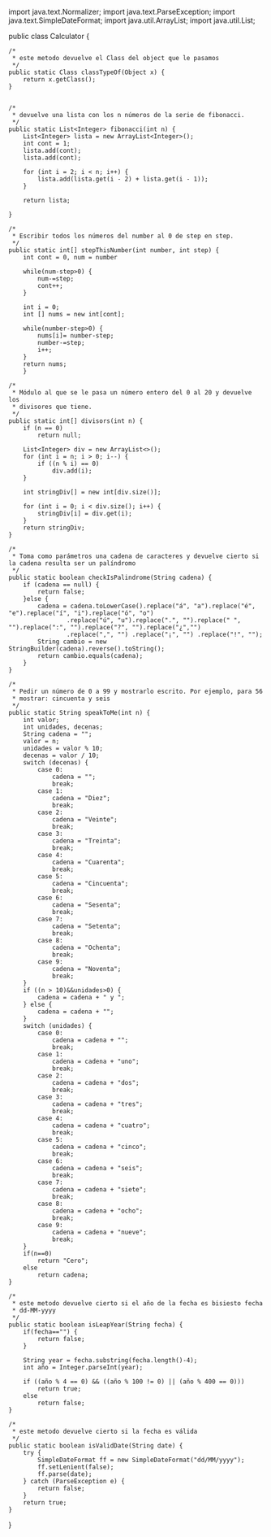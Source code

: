 import java.text.Normalizer;
import java.text.ParseException;
import java.text.SimpleDateFormat;
import java.util.ArrayList;
import java.util.List;

public class Calculator {


	/*
     * este metodo devuelve el Class del object que le pasamos
     */
	public static Class classTypeOf(Object x) {
		return x.getClass();
	}


	/*
     * devuelve una lista con los n números de la serie de fibonacci.
     */
	public static List<Integer> fibonacci(int n) {
		List<Integer> lista = new ArrayList<Integer>();
		int cont = 1;
		lista.add(cont);
		lista.add(cont);
		
		for (int i = 2; i < n; i++) {
			lista.add(lista.get(i - 2) + lista.get(i - 1));
		}
		
		return lista;
	
	}

	/*
	 * Escribir todos los números del number al 0 de step en step.
	 */
	public static int[] stepThisNumber(int number, int step) {
		int cont = 0, num = number
		
		while(num-step>0) {
			num-=step;
			cont++;			
		}
		
		int i = 0;
		int [] nums = new int[cont];
		
		while(number-step>0) {
			nums[i]= number-step;
			number-=step;
			i++;		
		}
		return nums;
		}

	/*
	 * Módulo al que se le pasa un número entero del 0 al 20 y devuelve los
	 * divisores que tiene.
	 */
	public static int[] divisors(int n) {
		if (n == 0) 
			return null;
		
		List<Integer> div = new ArrayList<>();
		for (int i = n; i > 0; i--) {
			if ((n % i) == 0) 
				div.add(i);
		}

		int stringDiv[] = new int[div.size()];

		for (int i = 0; i < div.size(); i++) {
			stringDiv[i] = div.get(i);
		}
		return stringDiv;
	}

	/*
	 * Toma como parámetros una cadena de caracteres y devuelve cierto si la cadena resulta ser un palíndromo
	 */
	public static boolean checkIsPalindrome(String cadena) {
		if (cadena == null) {
            return false;
        }else {
            cadena = cadena.toLowerCase().replace("á", "a").replace("é", "e").replace("í", "i").replace("ó", "o")
                    .replace("ú", "u").replace(".", "").replace(" ", "").replace(":", "").replace("?", "").replace("¿","")
                    .replace(",", "") .replace("¡", "") .replace("!", "");
            String cambio = new StringBuilder(cadena).reverse().toString();
            return cambio.equals(cadena);
        }
	}

	/*
	 * Pedir un número de 0 a 99 y mostrarlo escrito. Por ejemplo, para 56
	 * mostrar: cincuenta y seis
	 */
	public static String speakToMe(int n) {
		int valor;
        int unidades, decenas;
        String cadena = "";
        valor = n;
        unidades = valor % 10;
        decenas = valor / 10;
        switch (decenas) {
            case 0:
                cadena = "";
                break;
            case 1:
                cadena = "Diez";
                break;
            case 2:
                cadena = "Veinte";
                break;
            case 3:
                cadena = "Treinta";
                break;
            case 4:
                cadena = "Cuarenta";
                break;
            case 5:
                cadena = "Cincuenta";
                break;
            case 6:
                cadena = "Sesenta";
                break;
            case 7:
                cadena = "Setenta";
                break;
            case 8:
                cadena = "Ochenta";
                break;
            case 9:
                cadena = "Noventa";
                break;
        }
        if ((n > 10)&&unidades>0) {
            cadena = cadena + " y ";
        } else {
            cadena = cadena + "";
        }
        switch (unidades) {
            case 0:
                cadena = cadena + "";
                break;
            case 1:
                cadena = cadena + "uno";
                break;
            case 2:
                cadena = cadena + "dos";
                break;
            case 3:
                cadena = cadena + "tres";
                break;
            case 4:
                cadena = cadena + "cuatro";
                break;
            case 5:
                cadena = cadena + "cinco";
                break;
            case 6:
                cadena = cadena + "seis";
                break;
            case 7:
                cadena = cadena + "siete";
                break;
            case 8:
                cadena = cadena + "ocho";
                break;
            case 9:
                cadena = cadena + "nueve";
                break;
        }
        if(n==0) 
        	return "Cero";
        else 
        	return cadena;	
	}

	/*
	 * este metodo devuelve cierto si el año de la fecha es bisiesto fecha
	 * dd-MM-yyyy
	 */
	public static boolean isLeapYear(String fecha) {
		if(fecha=="") {
			return false;
		}
		
		String year = fecha.substring(fecha.length()-4);
		int año = Integer.parseInt(year);
		
        if ((año % 4 == 0) && ((año % 100 != 0) || (año % 400 == 0)))
            return true;
        else
            return false;
	}

	/*
	 * este metodo devuelve cierto si la fecha es válida
	 */
	public static boolean isValidDate(String date) {
		try {
            SimpleDateFormat ff = new SimpleDateFormat("dd/MM/yyyy");
            ff.setLenient(false);
            ff.parse(date);
        } catch (ParseException e) {
            return false;
        }
        return true;
    }
}


